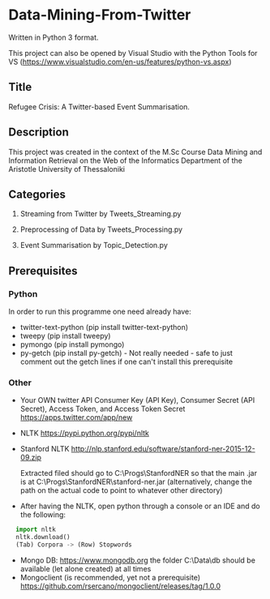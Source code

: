 # Data-Mining-From-Twitter
Written in Python 3 format.

This project can also be opened by Visual Studio with the Python Tools for VS (https://www.visualstudio.com/en-us/features/python-vs.aspx)

## Title
Refugee Crisis: A Twitter-based Event Summarisation.

## Description
This project was created in the context of the M.Sc Course Data Mining and Information Retrieval on the Web of the Informatics Department of the Aristotle University of Thessaloniki

## Categories
1. Streaming from Twitter by Tweets_Streaming.py

2. Preprocessing of Data by Tweets_Processing.py

3. Event Summarisation by Topic_Detection.py

## Prerequisites
### Python
In order to run this programme one need already have:

* twitter-text-python (pip install twitter-text-python)
* tweepy (pip install tweepy)
* pymongo (pip install pymongo)
* py-getch (pip install py-getch) - Not really needed - safe to just comment out the getch lines if one can't install this prerequisite

### Other
* Your OWN twitter API Consumer Key (API Key), Consumer Secret (API Secret), Access Token, and Access Token Secret https://apps.twitter.com/app/new
* NLTK https://pypi.python.org/pypi/nltk
* Stanford NLTK http://nlp.stanford.edu/software/stanford-ner-2015-12-09.zip

  Extracted filed should go to C:\Progs\StanfordNER so that the main .jar is at C:\Progs\StanfordNER\stanford-ner.jar (alternatively, change the path on the actual code to point to whatever other directory)
* After having the NLTK, open python through a console or an IDE and do the following:
```python
  import nltk
  nltk.download()
  (Tab) Corpora -> (Row) Stopwords
```
* Mongo DB: https://www.mongodb.org
  the folder C:\Data\db should be available (let alone created) at all times
* Mongoclient (is recommended, yet not a prerequisite) https://github.com/rsercano/mongoclient/releases/tag/1.0.0
